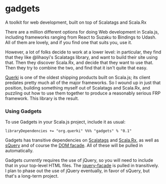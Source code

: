 # gadgets
A toolkit for web development, built on top of Scalatags and Scala.Rx

There are a million different options for doing Web development in Scala.js, including frameworks ranging from React to Suzaku to Bindings to Udash. All of them are lovely, and if you find one that suits you, use it.

However, a lot of folks decide to work at a lower level: in particular, they find that they like @lihaoyi's Scalatags library, and want to build their site using that. Then they discover Scala.Rx, and decide that they want to use that. Then they try to combine the two, and find that it isn't quite that easy.

[Querki](https://www.querki.net) is one of the oldest shipping products built on Scala.js; its client predates pretty much all of the major frameworks. So I wound up in just that position, building something myself out of Scalatags and Scala.Rx, and puzzling out how to use them together to produce a reasonably serious FRP framework. This library is the result.

### Using Gadgets

To use Gadgets in your Scala.js project, include it as usual:
```
libraryDependencies += "org.querki" %%% "gadgets" % "0.1"
```

Gadgets has transitive dependencies on [Scalatags](https://index.scala-lang.org/lihaoyi/scalatags) and [Scala.Rx](https://index.scala-lang.org/lihaoyi/scala.rx), as well as [sQuery](https://index.scala-lang.org/jducoeur/squery) and of course the [DOM facade](https://index.scala-lang.org/scala-js/scala-js-dom). All of these will be pulled in automatically.

Gadgets *currently* requires the use of jQuery, so you will need to include that in your top-level HTML files. The [jquery-facade](https://index.scala-lang.org/jducoeur/jquery-facade) is pulled in transitively. I plan to phase out the use of jQuery eventually, in favor of sQuery, but that's a long-term project.

